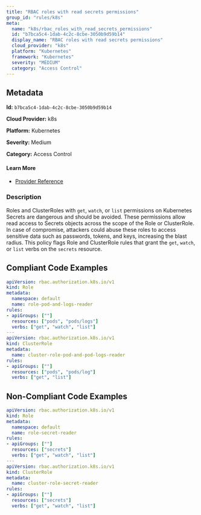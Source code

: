 ```yaml
---
title: "RBAC roles with read secrets permissions"
group_id: "rules/k8s"
meta:
  name: "k8s/rbac_roles_with_read_secrets_permissions"
  id: "b7bca5c4-1dab-4c2c-8cbe-3050b9d59b14"
  display_name: "RBAC roles with read secrets permissions"
  cloud_provider: "k8s"
  platform: "Kubernetes"
  framework: "Kubernetes"
  severity: "MEDIUM"
  category: "Access Control"
---
```

## Metadata

**Id:** `b7bca5c4-1dab-4c2c-8cbe-3050b9d59b14`

**Cloud Provider:** k8s

**Platform:** Kubernetes

**Severity:** Medium

**Category:** Access Control

#### Learn More

 - [Provider Reference](https://kubernetes.io/docs/reference/access-authn-authz/rbac/)

### Description

 Roles and ClusterRoles with `get`, `watch`, or `list` permissions on Kubernetes Secrets are dangerous and should be avoided.
These permissions allow read access to Secrets objects across the scope of the Role or ClusterRole. In case of compromise, attackers could abuse these roles to access sensitive data such as passwords, tokens, and keys, increasing the blast radius.
This policy flags Role and ClusterRole rules that grant the `get`, `watch`, or `list` verbs on the `secrets` resource.


## Compliant Code Examples
```yaml
apiVersion: rbac.authorization.k8s.io/v1
kind: Role
metadata:
  namespace: default
  name: role-pod-and-logs-reader
rules:
- apiGroups: [""]
  resources: ["pods", "pods/logs"]
  verbs: ["get", "watch", "list"]
---
apiVersion: rbac.authorization.k8s.io/v1
kind: ClusterRole
metadata:
  name: cluster-role-pod-and-pod-logs-reader
rules:
- apiGroups: [""]
  resources: ["pods", "pods/log"]
  verbs: ["get", "list"]

```
## Non-Compliant Code Examples
```yaml
apiVersion: rbac.authorization.k8s.io/v1
kind: Role
metadata:
  namespace: default
  name: role-secret-reader
rules:
- apiGroups: [""]
  resources: ["secrets"]
  verbs: ["get", "watch", "list"]
---
apiVersion: rbac.authorization.k8s.io/v1
kind: ClusterRole
metadata:
  name: cluster-role-secret-reader
rules:
- apiGroups: [""]
  resources: ["secrets"]
  verbs: ["get", "watch", "list"]

```